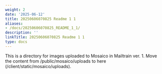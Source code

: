 ```yaml
---
weight: 2
date: '2025-06-12'
title: 20250606070825 Readme 1 1
aliases:
- /docs/20250606070825_README_1_1/
description: ''
linkTitle: 20250606070825 Readme 1 1
type: docs
---
```


This is a directory for images uploaded to Mosaico in Mailtrain ver. 1.
Move the content from <project>/public/mosaico/uploads to here (<project>/client/static/mosaico/uploads).
